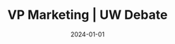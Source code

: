 ---
title: "VP Marketing | UW Debate"
tags: [debating]
date: 2024-01-01

showDate: false
showTaxonomies: true
showSummary: true
draft: false

externalUrl: "https://debate.uwaterloo.ca/"
summary: "Wrote and deployed club’s new website 🔗, capitalising on SEO to enhance online presence and provide resources. Produced trip vlogs and short-form content to promote debating to 800+ followers and 23,000+ viewers. Created aligned brand identity by designing new logo and selling merchandise such as stickers and clothing. My passions combined 🔥"
_build:
  render: "false"
  list: "local"
---